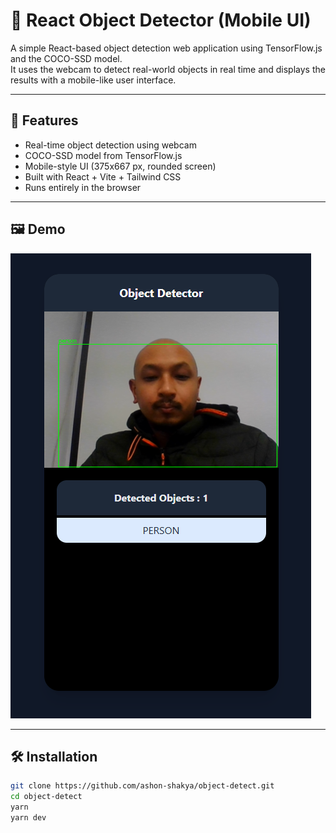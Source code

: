 # 📱 React Object Detector (Mobile UI)

A simple React-based object detection web application using TensorFlow.js and the COCO-SSD model.  
It uses the webcam to detect real-world objects in real time and displays the results with a mobile-like user interface.

---

## 🚀 Features

- Real-time object detection using webcam
- COCO-SSD model from TensorFlow.js
- Mobile-style UI (375x667 px, rounded screen)
- Built with React + Vite + Tailwind CSS
- Runs entirely in the browser

---

## 🖼️ Demo

![screenshot](./screenshot.png)

---

## 🛠️ Installation

```bash
git clone https://github.com/ashon-shakya/object-detect.git
cd object-detect
yarn
yarn dev
```
